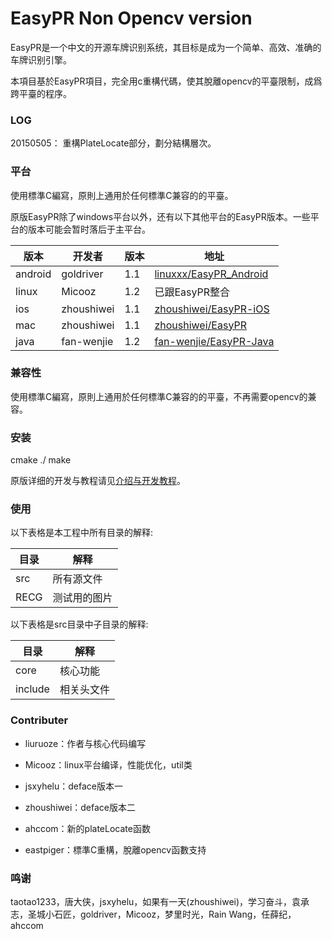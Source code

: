EasyPR Non Opencv version
======

EasyPR是一个中文的开源车牌识别系统，其目标是成为一个简单、高效、准确的车牌识别引擎。

本項目基於EasyPR項目，完全用c重構代碼，使其脫離opencv的平臺限制，成爲跨平臺的程序。

### LOG

20150505：
重構PlateLocate部分，劃分結構層次。

### 平台

使用標準C編寫，原則上通用於任何標準C兼容的的平臺。

原版EasyPR除了windows平台以外，还有以下其他平台的EasyPR版本。一些平台的版本可能会暂时落后于主平台。

|版本 | 开发者 | 版本 | 地址 
|------|-------|-------|-------
| android |  goldriver  |  1.1  |  [linuxxx/EasyPR_Android](https://github.com/linuxxx/EasyPR_Android)
| linux | Micooz  |  1.2  |  已跟EasyPR整合
| ios | zhoushiwei |  1.1  |  [zhoushiwei/EasyPR-iOS](https://github.com/zhoushiwei/EasyPR-iOS)
| mac | zhoushiwei |  1.1  | [zhoushiwei/EasyPR](https://github.com/zhoushiwei/EasyPR)
| java | fan-wenjie |  1.2  | [fan-wenjie/EasyPR-Java](https://github.com/fan-wenjie/EasyPR-Java)

### 兼容性

使用標準C編寫，原則上通用於任何標準C兼容的的平臺，不再需要opencv的兼容。

### 安装

cmake ./
make

原版详细的开发与教程请见[介绍与开发教程](http://www.cnblogs.com/subconscious/p/3979988.html)。

### 使用

以下表格是本工程中所有目录的解释:

|目录 | 解释
|------|----------
| src |  所有源文件
| RECG | 测试用的图片

以下表格是src目录中子目录的解释:

|目录 | 解释
|------|----------
| core |  核心功能
| include | 相关头文件

### Contributer

* liuruoze：作者与核心代码编写

* Micooz：linux平台编译，性能优化，util类

* jsxyhelu：deface版本一

* zhoushiwei：deface版本二

* ahccom：新的plateLocate函数

* eastpiger：標準C重構，脫離opencv函數支持

### 鸣谢

taotao1233，唐大侠，jsxyhelu，如果有一天(zhoushiwei)，学习奋斗，袁承志，圣城小石匠，goldriver，Micooz，梦里时光，Rain Wang，任薛纪，ahccom





